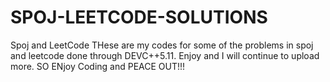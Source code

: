 # SPOJ-LEETCODE-SOLUTIONS
Spoj and LeetCode
THese are my codes for some of the problems in spoj and leetcode done through DEVC++5.11.
Enjoy and I will continue to upload more.
SO ENjoy Coding and PEACE OUT!!!
